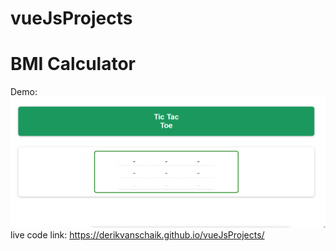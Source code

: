# vueJsProjects
# BMI Calculator
Demo: 
![Alt Text](https://github.com/derikvanschaik/vueJsProjects/blob/main/tictactoedemo.gif)
live code link: https://derikvanschaik.github.io/vueJsProjects/
